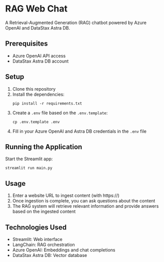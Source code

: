# RAG Web Chat

A Retrieval-Augmented Generation (RAG) chatbot powered by Azure OpenAI and DataStax Astra DB.

## Prerequisites

- Azure OpenAI API access
- DataStax Astra DB account

## Setup

1. Clone this repository
2. Install the dependencies:
   ```
   pip install -r requirements.txt
   ```
3. Create a `.env` file based on the `.env.template`:
   ```
   cp .env.template .env
   ```
4. Fill in your Azure OpenAI and Astra DB credentials in the `.env` file

## Running the Application

Start the Streamlit app:
```
streamlit run main.py
```

## Usage

1. Enter a website URL to ingest content (with https://)
2. Once ingestion is complete, you can ask questions about the content
3. The RAG system will retrieve relevant information and provide answers based on the ingested content

## Technologies Used

- Streamlit: Web interface
- LangChain: RAG orchestration
- Azure OpenAI: Embeddings and chat completions
- DataStax Astra DB: Vector database 
